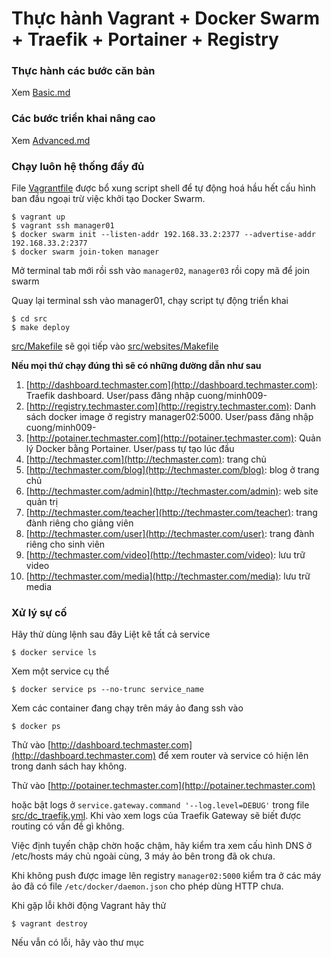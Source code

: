 # Thực hành  Vagrant + Docker Swarm + Traefik + Portainer + Registry


### Thực hành các bước căn bản
Xem [Basic.md](Basic.md)

### Các bước triển khai nâng cao
Xem [Advanced.md](Advanced.md)

### Chạy luôn hệ thống đầy đủ
File [Vagrantfile](Vagrantfile) được bổ xung script shell để tự động hoá hầu hết cấu hình ban đầu ngoại trừ việc khởi tạo Docker Swarm.
```
$ vagrant up
$ vagrant ssh manager01
$ docker swarm init --listen-addr 192.168.33.2:2377 --advertise-addr 192.168.33.2:2377
$ docker swarm join-token manager
```

Mở terminal tab mới rồi ssh vào `manager02`, `manager03` rồi copy mã để join swarm

Quay lại terminal ssh vào manager01, chạy script tự động triển khai

```
$ cd src
$ make deploy
```

[src/Makefile](src/Makefile) sẽ gọi tiếp vào [src/websites/Makefile](src/websites/Makefile)

**Nếu mọi thứ chạy đúng thì sẽ có những đường dẫn như sau**
1. [http://dashboard.techmaster.com](http://dashboard.techmaster.com): Traefik dashboard. User/pass đăng nhập cuong/minh009-
2. [http://registry.techmaster.com](http://registry.techmaster.com): Danh sách docker image ở registry manager02:5000. User/pass đăng nhập cuong/minh009-
3. [http://potainer.techmaster.com](http://potainer.techmaster.com): Quản lý Docker bằng Portainer. User/pass tự tạo lúc đầu
4. [http://techmaster.com](http://techmaster.com): trang chủ
5. [http://techmaster.com/blog](http://techmaster.com/blog): blog ở trang chủ
6. [http://techmaster.com/admin](http://techmaster.com/admin): web site quản trị
7. [http://techmaster.com/teacher](http://techmaster.com/teacher): trang đành riêng cho giảng viên
8. [http://techmaster.com/user](http://techmaster.com/user): trang đành riêng cho sinh viên
9. [http://techmaster.com/video](http://techmaster.com/video): lưu trữ video
10. [http://techmaster.com/media](http://techmaster.com/media): lưu trữ media

### Xử lý sự cố

Hãy thử dùng lệnh sau đây
Liệt kê tất cả service
```
$ docker service ls
```

Xem một service cụ thể
```
$ docker service ps --no-trunc service_name
```

Xem các container đang chạy trên máy ảo đang ssh vào
```
$ docker ps
```

Thử vào  [http://dashboard.techmaster.com](http://dashboard.techmaster.com) để xem router và service có hiện lên trong danh sách hay không.

Thử vào [http://potainer.techmaster.com](http://potainer.techmaster.com)

hoặc bật logs ở `service.gateway.command '--log.level=DEBUG'` trong file [src/dc_traefik.yml](src/dc_traefik.yml). Khi vào xem logs của Traefik Gateway sẽ biết được routing có vấn đề gì không.

Việc định tuyến chập chờn hoặc chậm, hãy kiểm tra xem cấu hình DNS ở /etc/hosts máy chủ ngoài cùng, 3 máy ảo bên trong đã ok chưa.

Khi không push được image lên registry `manager02:5000` kiểm tra ở các máy ảo đã có file `/etc/docker/daemon.json` cho phép dùng HTTP chưa.


Khi gặp lỗi khởi động Vagrant hãy thử
```
$ vagrant destroy
```
Nếu vẫn có lỗi, hãy vào thư mục 
